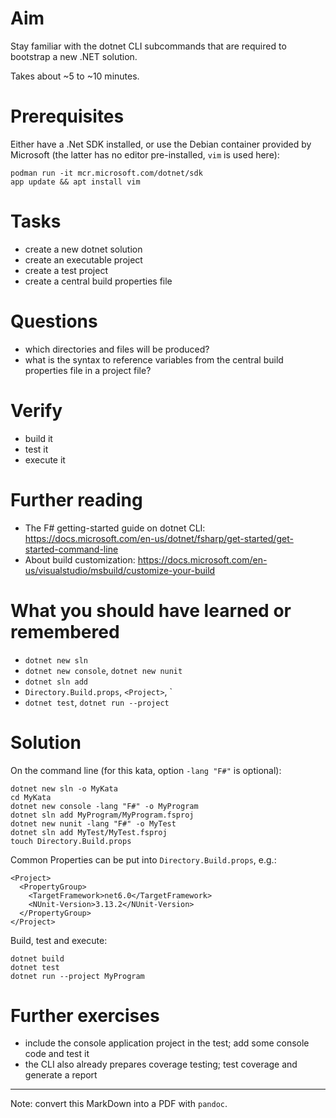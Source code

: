 # Aim
Stay familiar with the dotnet CLI subcommands that are required to bootstrap a new .NET solution.

Takes about ~5 to ~10 minutes.

# Prerequisites

Either have a .Net SDK installed, or use the Debian container provided by Microsoft (the latter has no editor pre-installed, `vim` is used here):

```
podman run -it mcr.microsoft.com/dotnet/sdk
app update && apt install vim
```

# Tasks
- create a new dotnet solution
- create an executable project
- create a test project
- create a central build properties file

# Questions
- which directories and files will be produced?
- what is the syntax to reference variables from the central build properties file in a project file?

# Verify
- build it
- test it
- execute it

# Further reading
- The F# getting-started guide on dotnet CLI: <https://docs.microsoft.com/en-us/dotnet/fsharp/get-started/get-started-command-line>
- About build customization: <https://docs.microsoft.com/en-us/visualstudio/msbuild/customize-your-build>

# What you should have learned or remembered
- `dotnet new sln`
- `dotnet new console`, `dotnet new nunit`
- `dotnet sln add`
- `Directory.Build.props`, `<Project>`, `<PropertyGroup>
- `dotnet test`, `dotnet run --project`

# Solution

On the command line (for this kata, option `-lang "F#"` is optional):
```
dotnet new sln -o MyKata
cd MyKata
dotnet new console -lang "F#" -o MyProgram
dotnet sln add MyProgram/MyProgram.fsproj
dotnet new nunit -lang "F#" -o MyTest
dotnet sln add MyTest/MyTest.fsproj
touch Directory.Build.props
```

Common Properties can be put into `Directory.Build.props`, e.g.:
```
<Project>
  <PropertyGroup>
    <TargetFramework>net6.0</TargetFramework>
    <NUnit-Version>3.13.2</NUnit-Version>
  </PropertyGroup>
</Project>
```

Build, test and execute:
```
dotnet build
dotnet test
dotnet run --project MyProgram
```

# Further exercises

- include the console application project in the test; add some console code and test it
- the CLI also already prepares coverage testing; test coverage and generate a report

---
Note: convert this MarkDown into a PDF with `pandoc`.
